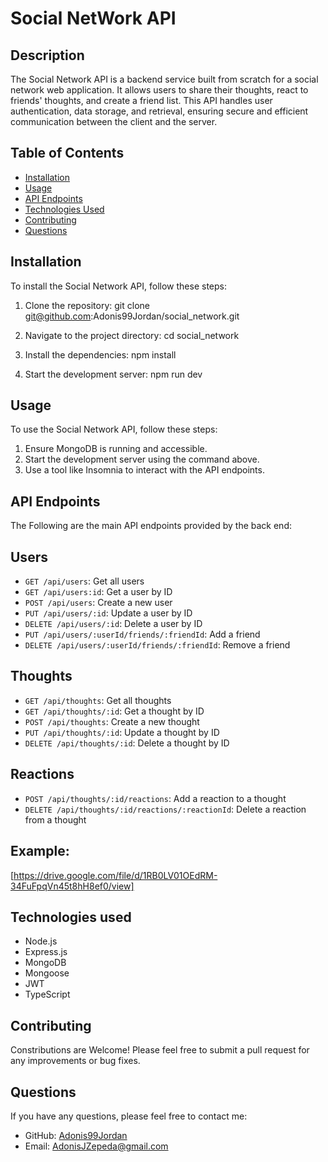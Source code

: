 # Social NetWork API

## Description 
The Social Network API is a backend service built from scratch for a social network web application. It allows users to share their thoughts, react to friends' thoughts, and create a friend list. This API handles user authentication, data storage, and retrieval, ensuring secure and efficient communication between the client and the server.

## Table of Contents 
- [Installation](#installation)
- [Usage](#usage)
- [API Endpoints](#api-endpoints)
- [Technologies Used](#technologies-used)
- [Contributing](#contributing)
- [Questions](#questions)

## Installation
To install the Social Network API, follow these steps:

1. Clone the repository:
    git clone git@github.com:Adonis99Jordan/social_network.git

2. Navigate to the project directory:
    cd social_network

3. Install the dependencies:
    npm install

4. Start the development server:
    npm run dev

## Usage
To use the Social Network API, follow these steps:

1. Ensure MongoDB is running and accessible.
2. Start the development server using the command above.
3. Use a tool like Insomnia to interact with the API endpoints.

## API Endpoints
The Following are the main API endpoints provided by the back end:

## Users
- `GET /api/users`: Get all users
- `GET /api/users:id`: Get a user by ID
- `POST /api/users`: Create a new user
- `PUT /api/users/:id`: Update a user by ID
- `DELETE /api/users/:id`: Delete a user by ID
- `PUT /api/users/:userId/friends/:friendId`: Add a friend
- `DELETE /api/users/:userId/friends/:friendId`: Remove a friend 

## Thoughts 
- `GET /api/thoughts`: Get all thoughts
- `GET /api/thoughts/:id`: Get a thought by ID
- `POST /api/thoughts`: Create a new thought
- `PUT /api/thoughts/:id`: Update a thought by ID
- `DELETE /api/thoughts/:id`: Delete a thought by ID

## Reactions 
- `POST /api/thoughts/:id/reactions`: Add a reaction to a thought
- `DELETE /api/thoughts/:id/reactions/:reactionId`: Delete a reaction from a thought

## Example:
[https://drive.google.com/file/d/1RB0LV01OEdRM-34FuFpqVn45t8hH8ef0/view]

## Technologies used 
- Node.js
- Express.js
- MongoDB
- Mongoose
- JWT 
- TypeScript

## Contributing 
Constributions are Welcome! Please feel free to submit a pull request for any improvements or bug fixes.

## Questions 
If you have any questions, please feel free to contact me:

- GitHub: [Adonis99Jordan](https://github.com/Adonis99Jordan)
- Email: AdonisJZepeda@gmail.com